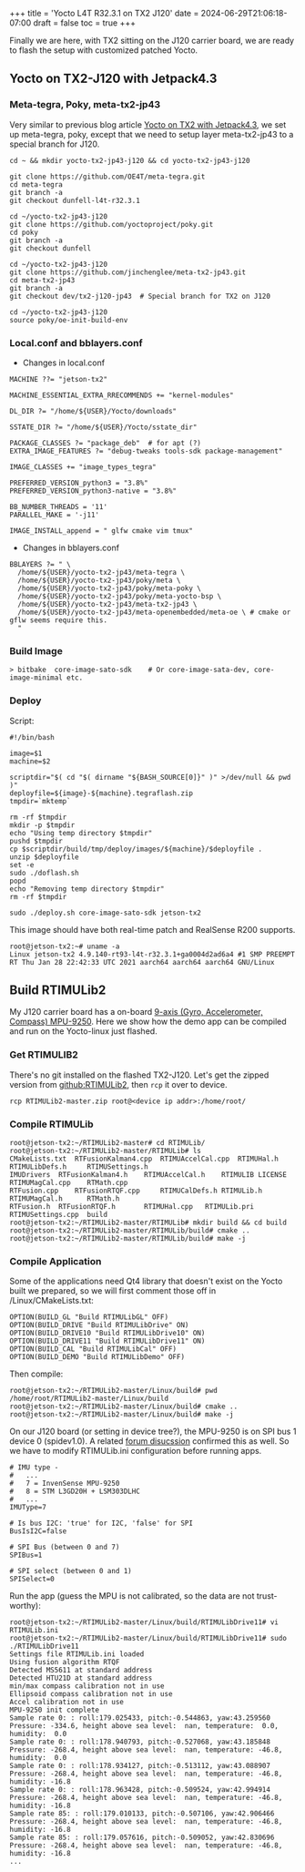 +++
title = 'Yocto L4T R32.3.1 on TX2 J120'
date = 2024-06-29T21:06:18-07:00
draft = false
toc = true
+++


Finally we are here, with TX2 sitting on the J120 carrier board, we are ready to flash the setup with customized patched Yocto. 

## Yocto on TX2-J120 with Jetpack4.3

### Meta-tegra, Poky, meta-tx2-jp43

Very similar to previous blog article [Yocto on TX2 with Jetpack4.3](ihttps://jinchenglee.github.io/posts/06102024_yocto_on_tx2/), we set up meta-tegra, poky, except that we need to setup layer meta-tx2-jp43 to a special branch for J120.

```
cd ~ && mkdir yocto-tx2-jp43-j120 && cd yocto-tx2-jp43-j120

git clone https://github.com/OE4T/meta-tegra.git 
cd meta-tegra
git branch -a
git checkout dunfell-l4t-r32.3.1

cd ~/yocto-tx2-jp43-j120
git clone https://github.com/yoctoproject/poky.git
cd poky
git branch -a
git checkout dunfell

cd ~/yocto-tx2-jp43-j120
git clone https://github.com/jinchenglee/meta-tx2-jp43.git
cd meta-tx2-jp43
git branch -a
git checkout dev/tx2-j120-jp43  # Special branch for TX2 on J120

cd ~/yocto-tx2-jp43-j120
source poky/oe-init-build-env
```

### Local.conf and bblayers.conf

* Changes in local.conf
```
MACHINE ??= "jetson-tx2"

MACHINE_ESSENTIAL_EXTRA_RRECOMMENDS += "kernel-modules"

DL_DIR ?= "/home/${USER}/Yocto/downloads"

SSTATE_DIR ?= "/home/${USER}/Yocto/sstate_dir"

PACKAGE_CLASSES ?= "package_deb"  # for apt (?)
EXTRA_IMAGE_FEATURES ?= "debug-tweaks tools-sdk package-management"

IMAGE_CLASSES += "image_types_tegra"

PREFERRED_VERSION_python3 = "3.8%"
PREFERRED_VERSION_python3-native = "3.8%"

BB_NUMBER_THREADS = '11'
PARALLEL_MAKE = '-j11'

IMAGE_INSTALL_append = " glfw cmake vim tmux"
```

* Changes in bblayers.conf
```
BBLAYERS ?= " \
  /home/${USER}/yocto-tx2-jp43/meta-tegra \
  /home/${USER}/yocto-tx2-jp43/poky/meta \
  /home/${USER}/yocto-tx2-jp43/poky/meta-poky \
  /home/${USER}/yocto-tx2-jp43/poky/meta-yocto-bsp \
  /home/${USER}/yocto-tx2-jp43/meta-tx2-jp43 \
  /home/${USER}/yocto-tx2-jp43/meta-openembedded/meta-oe \ # cmake or gflw seems require this.
  "
```

### Build Image

```
> bitbake  core-image-sato-sdk    # Or core-image-sata-dev, core-image-minimal etc.
```

### Deploy

Script:
```
#!/bin/bash

image=$1
machine=$2

scriptdir="$( cd "$( dirname "${BASH_SOURCE[0]}" )" >/dev/null && pwd )"
deployfile=${image}-${machine}.tegraflash.zip
tmpdir=`mktemp`

rm -rf $tmpdir
mkdir -p $tmpdir
echo "Using temp directory $tmpdir"
pushd $tmpdir
cp $scriptdir/build/tmp/deploy/images/${machine}/$deployfile .
unzip $deployfile
set -e
sudo ./doflash.sh
popd
echo "Removing temp directory $tmpdir"
rm -rf $tmpdir
```

```
sudo ./deploy.sh core-image-sato-sdk jetson-tx2
```

This image should have both real-time patch and RealSense R200 supports. 
```
root@jetson-tx2:~# uname -a
Linux jetson-tx2 4.9.140-rt93-l4t-r32.3.1+ga0004d2ad6a4 #1 SMP PREEMPT RT Thu Jan 28 22:42:33 UTC 2021 aarch64 aarch64 aarch64 GNU/Linux
```


## Build RTIMULib2

My J120 carrier board has a on-board [9-axis (Gyro, Accelerometer, Compass) MPU-9250](https://invensense.tdk.com/products/motion-tracking/9-axis/mpu-9250/). Here we show how the demo app can be compiled and run on the Yocto-linux just flashed. 

### Get RTIMULIB2

There's no git installed on the flashed TX2-J120. Let's get the zipped version from [github:RTIMULib2](https://github.com/andrasj/RTIMULib2), then `rcp` it over to device.
```
rcp RTIMULib2-master.zip root@<device ip addr>:/home/root/
```

### Compile RTIMULib
```
root@jetson-tx2:~/RTIMULib2-master# cd RTIMULib/
root@jetson-tx2:~/RTIMULib2-master/RTIMULib# ls
CMakeLists.txt	RTFusionKalman4.cpp  RTIMUAccelCal.cpp	RTIMUHal.h	  RTIMULibDefs.h     RTIMUSettings.h
IMUDrivers	RTFusionKalman4.h    RTIMUAccelCal.h	RTIMULIB LICENSE  RTIMUMagCal.cpp    RTMath.cpp
RTFusion.cpp	RTFusionRTQF.cpp     RTIMUCalDefs.h	RTIMULib.h	  RTIMUMagCal.h      RTMath.h
RTFusion.h	RTFusionRTQF.h	     RTIMUHal.cpp	RTIMULib.pri	  RTIMUSettings.cpp  build
root@jetson-tx2:~/RTIMULib2-master/RTIMULib# mkdir build && cd build
root@jetson-tx2:~/RTIMULib2-master/RTIMULib/build# cmake ..
root@jetson-tx2:~/RTIMULib2-master/RTIMULib/build# make -j
```

### Compile Application
Some of the applications need Qt4 library that doesn't exist on the Yocto built we prepared, so we will first comment those off in <tot>/Linux/CMakeLists.txt: 
```
OPTION(BUILD_GL "Build RTIMULibGL" OFF)                                                 
OPTION(BUILD_DRIVE "Build RTIMULibDrive" ON)                                            
OPTION(BUILD_DRIVE10 "Build RTIMULibDrive10" ON)                                        
OPTION(BUILD_DRIVE11 "Build RTIMULibDrive11" ON)                                        
OPTION(BUILD_CAL "Build RTIMULibCal" OFF)                                               
OPTION(BUILD_DEMO "Build RTIMULibDemo" OFF)                                             
```

Then compile:
```
root@jetson-tx2:~/RTIMULib2-master/Linux/build# pwd
/home/root/RTIMULib2-master/Linux/build
root@jetson-tx2:~/RTIMULib2-master/Linux/build# cmake ..
root@jetson-tx2:~/RTIMULib2-master/Linux/build# make -j
```

On our J120 board (or setting in device tree?), the MPU-9250 is on SPI bus 1 device 0 (spidev1.0). A related [forum disucssion](https://forums.developer.nvidia.com/t/running-rtimulib2-on-tx1-with-auvidea-j120-carrier-board/51052) confirmed this as well. So we have to modify RTIMULib.ini configuration before running apps. 

```
# IMU type -                                                           
#   ...
#   7 = InvenSense MPU-9250                               
#   8 = STM L3GD20H + LSM303DLHC                          
#   ...
IMUType=7                       
                                                            
# Is bus I2C: 'true' for I2C, 'false' for SPI                
BusIsI2C=false                                               
                
# SPI Bus (between 0 and 7)
SPIBus=1                   
                              
# SPI select (between 0 and 1)
SPISelect=0                  
```

Run the app (guess the MPU is not calibrated, so the data are not trust-worthy):
```
root@jetson-tx2:~/RTIMULib2-master/Linux/build/RTIMULibDrive11# vi RTIMULib.ini 
root@jetson-tx2:~/RTIMULib2-master/Linux/build/RTIMULibDrive11# sudo ./RTIMULibDrive11 
Settings file RTIMULib.ini loaded
Using fusion algorithm RTQF
Detected MS5611 at standard address
Detected HTU21D at standard address
min/max compass calibration not in use
Ellipsoid compass calibration not in use
Accel calibration not in use
MPU-9250 init complete
Sample rate 0: : roll:179.025433, pitch:-0.544863, yaw:43.259560
Pressure: -334.6, height above sea level:  nan, temperature:  0.0, humidity:  0.0
Sample rate 0: : roll:178.940793, pitch:-0.527068, yaw:43.185848
Pressure: -268.4, height above sea level:  nan, temperature: -46.8, humidity:  0.0
Sample rate 0: : roll:178.934127, pitch:-0.513112, yaw:43.088907
Pressure: -268.4, height above sea level:  nan, temperature: -46.8, humidity: -16.8
Sample rate 0: : roll:178.963428, pitch:-0.509524, yaw:42.994914
Pressure: -268.4, height above sea level:  nan, temperature: -46.8, humidity: -16.8
Sample rate 85: : roll:179.010133, pitch:-0.507106, yaw:42.906466
Pressure: -268.4, height above sea level:  nan, temperature: -46.8, humidity: -16.8
Sample rate 85: : roll:179.057616, pitch:-0.509052, yaw:42.830696
Pressure: -268.4, height above sea level:  nan, temperature: -46.8, humidity: -16.8
...
```

